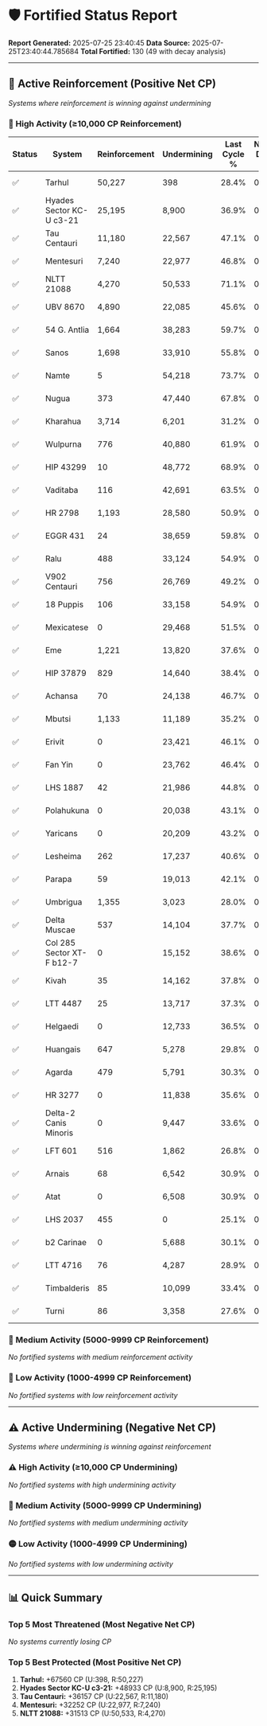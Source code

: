 # 🛡️ Fortified Status Report

**Report Generated:** 2025-07-25 23:40:45
**Data Source:** 2025-07-25T23:40:44.785684
**Total Fortified:** 130 (49 with decay analysis)

---

## 🔵 Active Reinforcement (Positive Net CP)
*Systems where reinforcement is winning against undermining*

### 🔵 High Activity (≥10,000 CP Reinforcement)

| Status | System | Reinforcement | Undermining | Last Cycle % | Natural Decay % | Current Progress % | Current CP | Net CP | Activity |
|--------|--------|---------------|-------------|--------------|-----------------|-------------------|------------|--------|----------|
| ✅ | Tarhul | 50,227 | 398 | 28.4% | 0.18% | 28.3% | 183,950 | +67560 | 🔵 High Reinforcement |
| ✅ | Hyades Sector KC-U c3-21 | 25,195 | 8,900 | 36.9% | 0.28% | 35.5% | 230,750 | +48933 | 🔵 High Reinforcement |
| ✅ | Tau Centauri | 11,180 | 22,567 | 47.1% | 0.38% | 43.6% | 283,400 | +36157 | 🔵 High Reinforcement |
| ✅ | Mentesuri | 7,240 | 22,977 | 46.8% | 0.38% | 43.3% | 281,450 | +32252 | 🔵 High Reinforcement |
| ✅ | NLTT 21088 | 4,270 | 50,533 | 71.1% | 0.58% | 63.3% | 411,450 | +31513 | 🔵 High Reinforcement |
| ✅ | UBV 8670 | 4,890 | 22,085 | 45.6% | 0.38% | 42.2% | 274,300 | +29738 | 🔵 High Reinforcement |
| ✅ | 54 G. Antlia | 1,664 | 38,283 | 59.7% | 0.50% | 53.8% | 349,699 | +27909 | 🔵 High Reinforcement |
| ✅ | Sanos | 1,698 | 33,910 | 55.8% | 0.46% | 50.6% | 328,900 | +27639 | 🔵 High Reinforcement |
| ✅ | Namte | 5 | 54,218 | 73.7% | 0.61% | 65.4% | 425,100 | +27571 | 🔵 High Reinforcement |
| ✅ | Nugua | 373 | 47,440 | 67.8% | 0.56% | 60.5% | 393,250 | +27481 | 🔵 High Reinforcement |
| ✅ | Kharahua | 3,714 | 6,201 | 31.2% | 0.26% | 30.2% | 196,300 | +27243 | 🔵 High Reinforcement |
| ✅ | Wulpurna | 776 | 40,880 | 61.9% | 0.51% | 55.6% | 361,400 | +27242 | 🔵 High Reinforcement |
| ✅ | HIP 43299 | 10 | 48,772 | 68.9% | 0.57% | 61.4% | 399,100 | +27186 | 🔵 High Reinforcement |
| ✅ | Vaditaba | 116 | 42,691 | 63.5% | 0.53% | 56.9% | 369,849 | +26797 | 🔵 High Reinforcement |
| ✅ | HR 2798 | 1,193 | 28,580 | 50.9% | 0.42% | 46.5% | 302,250 | +26624 | 🔵 High Reinforcement |
| ✅ | EGGR 431 | 24 | 38,659 | 59.8% | 0.50% | 53.9% | 350,350 | +26388 | 🔵 High Reinforcement |
| ✅ | Ralu | 488 | 33,124 | 54.9% | 0.46% | 49.8% | 323,700 | +26329 | 🔵 High Reinforcement |
| ✅ | V902 Centauri | 756 | 26,769 | 49.2% | 0.41% | 45.1% | 293,150 | +26054 | 🔵 High Reinforcement |
| ✅ | 18 Puppis | 106 | 33,158 | 54.9% | 0.46% | 49.8% | 323,700 | +25990 | 🔵 High Reinforcement |
| ✅ | Mexicatese | 0 | 29,468 | 51.5% | 0.43% | 47.0% | 305,500 | +25532 | 🔵 High Reinforcement |
| ✅ | Eme | 1,221 | 13,820 | 37.6% | 0.32% | 35.5% | 230,750 | +25400 | 🔵 High Reinforcement |
| ✅ | HIP 37879 | 829 | 14,640 | 38.4% | 0.32% | 36.1% | 234,650 | +25137 | 🔵 High Reinforcement |
| ✅ | Achansa | 70 | 24,138 | 46.7% | 0.39% | 43.0% | 279,500 | +25105 | 🔵 High Reinforcement |
| ✅ | Mbutsi | 1,133 | 11,189 | 35.2% | 0.30% | 33.5% | 217,750 | +25059 | 🔵 High Reinforcement |
| ✅ | Erivit | 0 | 23,421 | 46.1% | 0.39% | 42.5% | 276,250 | +25029 | 🔵 High Reinforcement |
| ✅ | Fan Yin | 0 | 23,762 | 46.4% | 0.39% | 42.7% | 277,550 | +24993 | 🔵 High Reinforcement |
| ✅ | LHS 1887 | 42 | 21,986 | 44.8% | 0.38% | 41.4% | 269,100 | +24905 | 🔵 High Reinforcement |
| ✅ | Polahukuna | 0 | 20,038 | 43.1% | 0.36% | 40.0% | 260,000 | +24769 | 🔵 High Reinforcement |
| ✅ | Yaricans | 0 | 20,209 | 43.2% | 0.36% | 40.1% | 260,650 | +24751 | 🔵 High Reinforcement |
| ✅ | Lesheima | 262 | 17,237 | 40.6% | 0.34% | 37.9% | 246,350 | +24731 | 🔵 High Reinforcement |
| ✅ | Parapa | 59 | 19,013 | 42.1% | 0.35% | 39.2% | 254,800 | +24687 | 🔵 High Reinforcement |
| ✅ | Umbrigua | 1,355 | 3,023 | 28.0% | 0.24% | 27.5% | 178,750 | +24654 | 🔵 High Reinforcement |
| ✅ | Delta Muscae | 537 | 14,104 | 37.7% | 0.32% | 35.5% | 230,750 | +24612 | 🔵 High Reinforcement |
| ✅ | Col 285 Sector XT-F b12-7 | 0 | 15,152 | 38.6% | 0.33% | 36.3% | 235,950 | +24286 | 🔵 High Reinforcement |
| ✅ | Kivah | 35 | 14,162 | 37.8% | 0.32% | 35.6% | 231,400 | +24276 | 🔵 High Reinforcement |
| ✅ | LTT 4487 | 25 | 13,717 | 37.3% | 0.31% | 35.2% | 228,800 | +24148 | 🔵 High Reinforcement |
| ✅ | Helgaedi | 0 | 12,733 | 36.5% | 0.31% | 34.5% | 224,249 | +24085 | 🔵 High Reinforcement |
| ✅ | Huangais | 647 | 5,278 | 29.8% | 0.25% | 29.0% | 188,500 | +24050 | 🔵 High Reinforcement |
| ✅ | Agarda | 479 | 5,791 | 30.3% | 0.26% | 29.4% | 191,100 | +23978 | 🔵 High Reinforcement |
| ✅ | HR 3277 | 0 | 11,838 | 35.6% | 0.30% | 33.8% | 219,699 | +23969 | 🔵 High Reinforcement |
| ✅ | Delta-2 Canis Minoris | 0 | 9,447 | 33.6% | 0.28% | 32.1% | 208,650 | +23867 | 🔵 High Reinforcement |
| ✅ | LFT 601 | 516 | 1,862 | 26.8% | 0.23% | 26.5% | 172,250 | +23710 | 🔵 High Reinforcement |
| ✅ | Arnais | 68 | 6,542 | 30.9% | 0.26% | 29.9% | 194,350 | +23634 | 🔵 High Reinforcement |
| ✅ | Atat | 0 | 6,508 | 30.9% | 0.26% | 29.9% | 194,350 | +23607 | 🔵 High Reinforcement |
| ✅ | LHS 2037 | 455 | 0 | 25.1% | 0.21% | 25.1% | 163,150 | +23488 | 🔵 High Reinforcement |
| ✅ | b2 Carinae | 0 | 5,688 | 30.1% | 0.26% | 29.2% | 189,800 | +23430 | 🔵 High Reinforcement |
| ✅ | LTT 4716 | 76 | 4,287 | 28.9% | 0.25% | 28.2% | 183,299 | +23427 | 🔵 High Reinforcement |
| ✅ | Timbalderis | 85 | 10,099 | 33.4% | 0.28% | 31.8% | 206,700 | +23043 | 🔵 High Reinforcement |
| ✅ | Turni | 86 | 3,358 | 27.6% | 0.24% | 27.1% | 176,150 | +22865 | 🔵 High Reinforcement |

### 🔵 Medium Activity (5000-9999 CP Reinforcement)

*No fortified systems with medium reinforcement activity*

### 🔵 Low Activity (1000-4999 CP Reinforcement)

*No fortified systems with low reinforcement activity*


---

## ⚠️ Active Undermining (Negative Net CP)
*Systems where undermining is winning against reinforcement*

### ⚠️ High Activity (≥10,000 CP Undermining)

*No fortified systems with high undermining activity*

### 🔶 Medium Activity (5000-9999 CP Undermining)

*No fortified systems with medium undermining activity*

### 🟡 Low Activity (1000-4999 CP Undermining)

*No fortified systems with low undermining activity*


---

## 📊 Quick Summary

### Top 5 Most Threatened (Most Negative Net CP)
*No systems currently losing CP*

### Top 5 Best Protected (Most Positive Net CP)
1. **Tarhul:** +67560 CP (U:398, R:50,227)
2. **Hyades Sector KC-U c3-21:** +48933 CP (U:8,900, R:25,195)
3. **Tau Centauri:** +36157 CP (U:22,567, R:11,180)
4. **Mentesuri:** +32252 CP (U:22,977, R:7,240)
5. **NLTT 21088:** +31513 CP (U:50,533, R:4,270)
